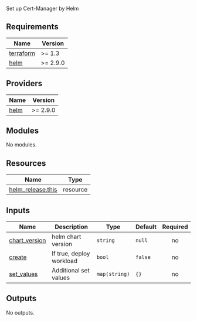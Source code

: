 Set up Cert-Manager by Helm

## Requirements

| Name | Version |
|------|---------|
| <a name="requirement_terraform"></a> [terraform](#requirement\_terraform) | >= 1.3 |
| <a name="requirement_helm"></a> [helm](#requirement\_helm) | >= 2.9.0 |

## Providers

| Name | Version |
|------|---------|
| <a name="provider_helm"></a> [helm](#provider\_helm) | >= 2.9.0 |

## Modules

No modules.

## Resources

| Name | Type |
|------|------|
| [helm_release.this](https://registry.terraform.io/providers/hashicorp/helm/latest/docs/resources/release) | resource |

## Inputs

| Name | Description | Type | Default | Required |
|------|-------------|------|---------|:--------:|
| <a name="input_chart_version"></a> [chart\_version](#input\_chart\_version) | helm chart version | `string` | `null` | no |
| <a name="input_create"></a> [create](#input\_create) | If true, deploy workload | `bool` | `false` | no |
| <a name="input_set_values"></a> [set\_values](#input\_set\_values) | Additional set values | `map(string)` | `{}` | no |

## Outputs

No outputs.
